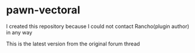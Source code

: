 # pawn-vectoral

I created this repository because I could not contact Rancho(plugin author) in any way

This is the latest version from the original forum thread
